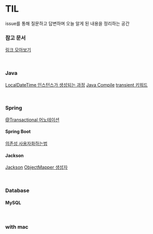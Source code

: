 # TIL

issue를 통해 질문하고 답변하며 오늘 알게 된 내용을 정리하는 공간

### 참고 문서
[링크 모아보기](common/ref.md)

<br>

### Java

[LocalDateTime 인스턴스가 생성되는 과정](java/LocalDateTime_Creator.md)
[Java Compile](java/java_compile.md)
[transient 키워드](java/transient.md)

<br>

### Spring 

[@Transactional 어노테이션](spring/Transactional.md)

#### Spring Boot
[의존성 사용자화하는법](spring/boot/springboot_dependency.md)

#### Jackson
[Jackson](spring/jackson/Jackson.md)
[ObjectMapper 생성자](spring/jackson/ObjectMapper.md) <br>

<br>

### Database

#### MySQL


<br>

### with mac
